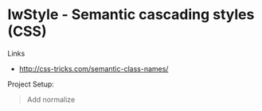 IwStyle - Semantic cascading styles (CSS)
=========================================

Links
- http://css-tricks.com/semantic-class-names/


Project Setup:
> Add normalize